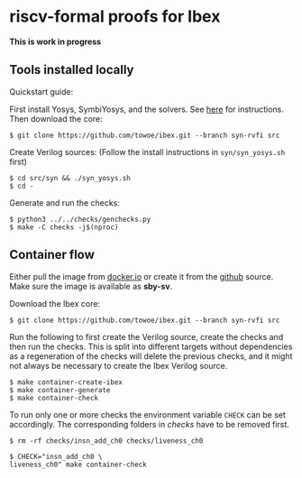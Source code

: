 riscv-formal proofs for Ibex
============================

**This is work in progress**

## Tools installed locally

Quickstart guide:

First install Yosys, SymbiYosys, and the solvers. See
[here](http://symbiyosys.readthedocs.io/en/latest/quickstart.html#installing)
for instructions. Then download the core:

```console
$ git clone https://github.com/towoe/ibex.git --branch syn-rvfi src
```

Create Verilog sources: (Follow the install instructions in `syn/syn_yosys.sh` first)

```console
$ cd src/syn && ./syn_yosys.sh
$ cd -
```

Generate and run the checks:

```console
$ python3 ../../checks/genchecks.py
$ make -C checks -j$(nproc)
```

## Container flow

Either pull the image from [docker.io](https://hub.docker.com/r/towoe/sby-sv) or create it from the [github](https://github.com/towoe/sby-sv) source.
Make sure the image is available as **sby-sv**.

Download the Ibex core:

```console
$ git clone https://github.com/towoe/ibex.git --branch syn-rvfi src
```

Run the following to first create the Verilog source, create the checks and then run the checks.
This is split into different targets without dependencies as a regeneration of the checks will delete the previous checks, and it might not always be necessary to create the Ibex Verilog source.

```console
$ make container-create-ibex
$ make container-generate
$ make container-check
```

To run only one or more checks the environment variable `CHECK` can be set accordingly.
The corresponding folders in *checks* have to be removed first.

```console
$ rm -rf checks/insn_add_ch0 checks/liveness_ch0

$ CHECK="insn_add_ch0 \
liveness_ch0" make container-check
```
